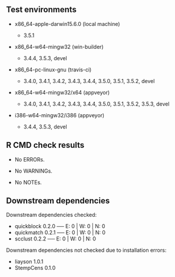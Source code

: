 ## Test environments

  * x86_64-apple-darwin15.6.0 (local machine)
     - 3.5.1

  * x86_64-w64-mingw32 (win-builder)
     - 3.4.4, 3.5.3, devel

  * x86_64-pc-linux-gnu (travis-ci)
     - 3.4.0, 3.4.1, 3.4.2, 3.4.3, 3.4.4, 3.5.0,
       3.5.1, 3.5.2, devel

  * x86_64-w64-mingw32/x64 (appveyor)
     - 3.4.0, 3.4.1, 3.4.2, 3.4.3, 3.4.4, 3.5.0,
       3.5.1, 3.5.2, 3.5.3, devel

  * i386-w64-mingw32/i386 (appveyor)
     - 3.4.4, 3.5.3, devel


## R CMD check results

  * No ERRORs.

  * No WARNINGs.

  * No NOTEs.


## Downstream dependencies

  Downstream dependencies checked:

  * quickblock 0.2.0       ── E: 0     | W: 0     | N: 0
  * quickmatch 0.2.1       ── E: 0     | W: 0     | N: 0
  * scclust 0.2.2          ── E: 0     | W: 0     | N: 0

  Downstream dependencies not checked due to installation errors:

  * liayson 1.0.1
  * StempCens 0.1.0
